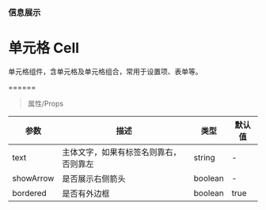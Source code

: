 ### 信息展示

# 单元格 Cell

单元格组件，含单元格及单元格组合，常用于设置项、表单等。

======

> 属性/Props

|参数|描述|类型|默认值|
|----------|-------------|------|------|
|text|主体文字，如果有标签名则靠右，否则靠左|string|-|
|showArrow|是否展示右侧箭头|boolean|-|
|bordered|是否有外边框|boolean|true|
